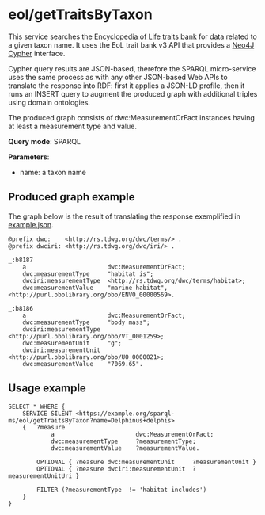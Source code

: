 # eol/getTraitsByTaxon

This service searches the [Encyclopedia of Life traits bank](http://eol.org/traitbank) for data related to a given taxon name.
It uses the EoL trait bank v3 API that provides a [Neo4J Cypher](https://neo4j.com/docs/cypher-manual/current/) interface.

Cypher query results are JSON-based, therefore the SPARQL micro-service uses the same process as with any other JSON-based Web APIs to translate the response into RDF: first it applies a JSON-LD profile, then it runs an INSERT query to augment the produced graph with additional triples using domain ontologies.

The produced graph consists of dwc:MeasurementOrFact instances having at least a measurement type and value.

**Query mode**: SPARQL

**Parameters**:
- name: a taxon name

## Produced graph example

The graph below is the result of translating the response exemplified in [example.json](example.json).

```turtle
@prefix dwc:    <http://rs.tdwg.org/dwc/terms/> .
@prefix dwciri: <http://rs.tdwg.org/dwc/iri/> .

_:b8187 
    a                       dwc:MeasurementOrFact;
    dwc:measurementType     "habitat is";
    dwciri:measurementType  <http://rs.tdwg.org/dwc/terms/habitat>;
    dwc:measurementValue    "marine habitat", <http://purl.obolibrary.org/obo/ENVO_00000569>.
    
_:b8186 
    a                       dwc:MeasurementOrFact;
    dwc:measurementType     "body mass";
    dwciri:measurementType  <http://purl.obolibrary.org/obo/VT_0001259>;
    dwc:measurementUnit     "g";
    dwciri:measurementUnit  <http://purl.obolibrary.org/obo/UO_0000021>;
    dwc:measurementValue    "7069.65".
```

## Usage example

```turtle
SELECT * WHERE {
    SERVICE SILENT <https://example.org/sparql-ms/eol/getTraitsByTaxon?name=Delphinus+delphis>
    {   ?measure 
            a                       dwc:MeasurementOrFact;
            dwc:measurementType     ?measurementType;
            dwc:measurementValue    ?measurementValue.

        OPTIONAL { ?measure dwc:measurementUnit     ?measurementUnit }
        OPTIONAL { ?measure dwciri:measurementUnit  ?measurementUnitUri }

        FILTER (?measurementType  != 'habitat includes')
    }
}
```
